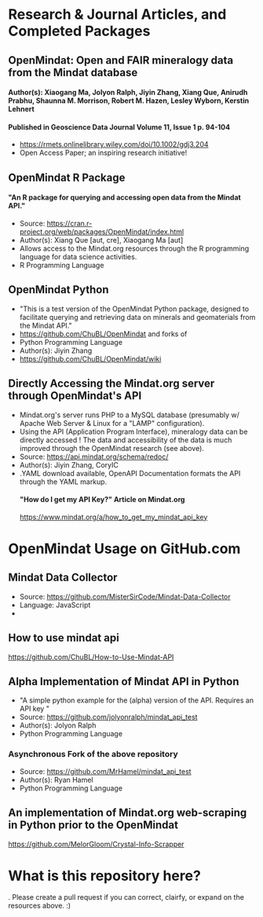 # Research & Journal Articles, and Completed Packages
## **OpenMindat: Open and FAIR mineralogy data from the Mindat database** 
#### Author(s): Xiaogang Ma, Jolyon Ralph, Jiyin Zhang, Xiang Que, Anirudh Prabhu, Shaunna M. Morrison, Robert M. Hazen, Lesley Wyborn, Kerstin Lehnert
#### Published in Geoscience Data Journal Volume 11, Issue 1 p. 94-104
- https://rmets.onlinelibrary.wiley.com/doi/10.1002/gdj3.204 
- Open Access Paper; an inspiring research initiative! 

## OpenMindat R Package
#### "An R package for querying and accessing open data from the Mindat API."
- Source: https://cran.r-project.org/web/packages/OpenMindat/index.html
- Author(s): Xiang Que [aut, cre], Xiaogang Ma [aut]
- Allows access to the Mindat.org resources through the R programming language for data science activities. 
- R Programming Language

## OpenMindat Python 

- "This is a test version of the OpenMindat Python package, designed to facilitate querying and retrieving data on minerals and geomaterials from the Mindat API."
- https://github.com/ChuBL/OpenMindat and forks of
- Python Programming Language
- Author(s): Jiyin Zhang
- https://github.com/ChuBL/OpenMindat/wiki

## Directly Accessing the Mindat.org server through OpenMindat's API

- Mindat.org's server runs PHP to a MySQL database (presumably w/ Apache Web Server & Linux for a "LAMP" configuration).
- Using the API (Application Program Interface), mineralogy data can be directly accessed ! The data and accessibility of the data is much improved through the OpenMindat research (see above). 
- Source: https://api.mindat.org/schema/redoc/
- Author(s): Jiyin Zhang, CoryIC
- .YAML download available, OpenAPI Documentation formats the API through the YAML markup.
  #### "How do I get my API Key?" Article on Mindat.org
  https://www.mindat.org/a/how_to_get_my_mindat_api_key

# OpenMindat Usage on GitHub.com
## Mindat Data Collector

- Source: https://github.com/MisterSirCode/Mindat-Data-Collector
- Language: JavaScript
- 



## How to use mindat api

https://github.com/ChuBL/How-to-Use-Mindat-API


## Alpha Implementation of Mindat API in Python

- "A simple python example for the (alpha) version of the API. Requires an API key "
- Source: https://github.com/jolyonralph/mindat_api_test
- Author(s): Jolyon Ralph
- Python Programming Language

### Asynchronous Fork of the above repository

- Source: https://github.com/MrHamel/mindat_api_test
- Author(s): Ryan Hamel
- Python Programming Language

## An implementation of Mindat.org web-scraping in Python prior to the OpenMindat 

https://github.com/MelorGloom/Crystal-Info-Scrapper




# What is this repository here?

. Please create a pull request if you can correct, clairfy, or expand on the resources above. :)


